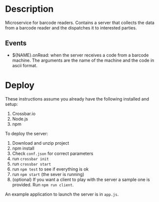 # Description

Microservice for barcode readers. Contains a server that collects the data from a barcode reader and the
dispatches it to interested parties.

## Events

 - ${NAME}.onRead: when the server receives a code from a barcode machine. The arguments are the name of the machine and the code in ascii format.


# Deploy

These instructions assume you already have the following installed and setup:

1. Crossbar.io
2. Node.js
3. npm

To deploy the server:

1. Download and unzip project
2. npm install
3. Check `conf.json` for correct parameters
4. run `crossbar init`
5. run `crossbar start`
6. run `npm test` to see if everything is ok
7. run `npm start` (the sever is running)
8. (optional) If you want a client to play with the server a sample one is provided. Run `npm run client`.

An example application to launch the server is in `app.js`.
